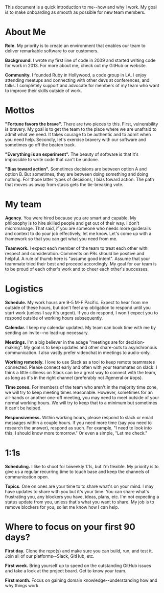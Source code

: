 This document is a quick introduction to me--how and why I work. My goal is to make onboarding as smooth as possible for new team members.

# About Me
**Role.**
My priority is to create an environment that enables our team to deliver remarkable software to our customers.

**Background.**
I wrote my first line of code in 2009 and started writing code for work in 2013. For more about me, check out my GitHub or website.

**Community.**
I founded Ruby in Hollywood, a code group in LA. I enjoy attending meetups and connecting with other devs at conferences, and talks. I completely support and advocate for members of my team who want to improve their skills outside of work.

# Mottos
**"Fortune favors the brave".**
There are two pieces to this. First, vulnerability is bravery. My goal is to get the team to the place where we are unafraid to admit what we need. It takes courage to be authentic and to admit when you need help. Secondly, let's exercise bravery with our software and sometimes go off the beaten track.

**"Everything is an experiment".**
 The beauty of software is that it's impossible to write code that can't be undone.

**"Bias toward action".**
Sometimes decisions are between option A and option B. But sometimes, they are between doing something and doing nothing. For those latter types of decisions, I bias toward action. The path that moves us away from stasis gets the tie-breaking vote.

# My team
**Agency.**
You were hired because you are smart and capable. My philosophy is to hire skilled people and get out of their way. I don't micromanage. That said, if you are someone who needs more guiderails and context to do your job effectively, let me know. Let's come up with a framework so that you can get what you need from me.

**Teamwork.**
I expect each member of the team to treat each other with respect and consideration. Comments on PRs should be positive and helpful. A rule of thumb here is "assume good intent". Assume that your teammate tried their best and proceed accordingly. My goal for our team is to be proud of each other's work and to cheer each other's successes.

# Logistics
**Schedule.**
My work hours are 9-5 M-F Pacific. Expect to hear from me outside of these hours, but don't feel any obligation to respond until you start work (unless I say it's urgent). If you do respond, I won't expect you to respond outside of working hours subsequently.

**Calendar.**
I keep my calendar updated. My team can book time with me by sending an invite--no lead-up necessary.

**Meetings.**
I'm a big believer in the adage "meetings are for decision-making". My goal is to keep updates and other share-outs to asynchronous communication. I also vastly prefer videochat in meetings to audio-only.

**Working remotely.**
I love to use Slack as a tool to keep remote teammates connected. Please connect early and often with your teammates on slack. I think a little silliness on Slack can be a great way to connect with the team, as long as it's in the right channel (preferably not #general or #ops).

**Time zones.**
For members of the team who aren't in the majority time zone, we will try to keep meeting times reasonable. However, sometimes for an all-hands or another one-off meeting, you may need to meet outside of your normal working hours. We will try to keep that to a minimum but sometimes it can't be helped.

**Responsiveness.**
Within working hours, please respond to slack or email messages within a couple hours. If you need more time (say you need to research the answer), respond as such. For example, "I need to look into this, I should know more tomorrow." Or even a simple, "Let me check."

# 1:1s
**Scheduling.**
I like to shoot for biweekly 1:1s, but I'm flexible. My priority is to give us a regular recurring time to touch base and keep the channels of communication open.

**Topics.**
One on ones are your time to to share what's on your mind. I may have updates to share with you but it's your time. You can share what's frustrating you, any blockers you have, ideas, plans, etc. I'm not expecting a status update from you, unless that's what you want to share. My job is to remove blockers for you, so let me know how I can help.

# Where to focus on your first 90 days?
**First day.**
Clone the repo(s) and make sure you can build, run, and test it. Join all of our platforms--Slack, GitHub, etc.

**First week.**
Bring yourself up to speed on the outstanding GitHub issues and take a look at the project board. Get to know your team.

**First month.**
Focus on gaining domain knowledge--understanding how and why things work.
